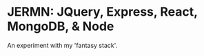 JERMN: JQuery, Express, React, MongoDB, & Node
==============================================

An experiment with my 'fantasy stack'.

